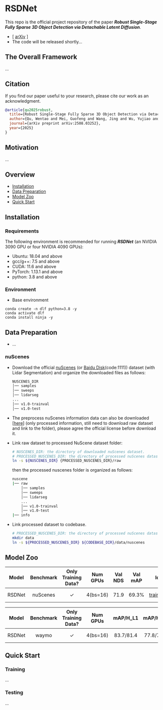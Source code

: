 # RSDNet

This repo is the official project repository of the paper **_Robust Single-Stage Fully Sparse 3D Object Detection via Detachable Latent Diffusion_**. 
 -  [ [arXiv](https://arxiv.org/pdf/2508.03252) ]
 -  The code will be released shortly...
## The Overall Framework 
...
## Citation
If you find our paper useful to your research, please cite our work as an acknowledgment.
```bib
@article{qu2025robust,
  title={Robust Single-Stage Fully Sparse 3D Object Detection via Detachable Latent Diffusion},
  author={Qu, Wentao and Mei, Guofeng and Wang, Jing and Wu, Yujiao and Huang, Xiaoshui and Xiao, Liang},
  journal={arXiv preprint arXiv:2508.03252},
  year={2025}
}
```

## Motivation
...


## Overview
- [Installation](#installation)
- [Data Preparation](#data-preparation)
- [Model Zoo](#model-zoo)
- [Quick Start](#quick-start)

## Installation

### Requirements
The following environment is recommended for running **_RSDNet_** (an NVIDIA 3090 GPU or four NVIDIA 4090 GPUs):
- Ubuntu: 18.04 and above
- gcc/g++: 7.5 and above
- CUDA: 11.6 and above
- PyTorch: 1.13.1 and above
- python: 3.8 and above

### Environment

- Base environment
```
conda create -n dlf python=3.8 -y
conda activate dlf
conda install ninja -y

```

## Data Preparation
- ...

### nuScenes
- Download the official [nuScenes](https://www.nuscenes.org/nuscenes#download) (or [Baidu Disk](https://pan.baidu.com/s/1Rsbi-Q_2EUm05lwQgn8T3Q?pwd=1111)(code:1111)) dataset (with Lidar Segmentation) and organize the downloaded files as follows:
  ```bash
  NUSCENES_DIR
  │── samples
  │── sweeps
  │── lidarseg
  ...
  │── v1.0-trainval 
  │── v1.0-test
  ```
- The preprocess nuScenes information data can also be downloaded [[here](https://huggingface.co/datasets/Pointcept/nuscenes-compressed)] (only processed information, still need to download raw dataset and link to the folder), please agree the official license before download it.

- Link raw dataset to processed NuScene dataset folder:
  ```bash
  # NUSCENES_DIR: the directory of downloaded nuScenes dataset.
  # PROCESSED_NUSCENES_DIR: the directory of processed nuScenes dataset (output dir).
  ln -s ${NUSCENES_DIR} {PROCESSED_NUSCENES_DIR}/raw
  ```
  then the processed nuscenes folder is organized as follows:
  ```bash
  nuscene
  |── raw
      │── samples
      │── sweeps
      │── lidarseg
      ...
      │── v1.0-trainval
      │── v1.0-test
  |── info
  ```

- Link processed dataset to codebase.
  ```bash
  # PROCESSED_NUSCENES_DIR: the directory of processed nuScenes dataset (output dir).
  mkdir data
  ln -s ${PROCESSED_NUSCENES_DIR} ${CODEBASE_DIR}/data/nuscenes
  ```

## Model Zoo
| Model | Benchmark | Only Training Data? | Num GPUs | Val NDS | Val mAP| log | checkpoint |
| :---: | :---: |:---------------:| :---: | :---: | :---: | :---: | :---: |
| RSDNet | nuScenes |     &check;     | 4(bs=16) | 71.9 | 69.3% | [train_log](https://github.com/QWTforGithub/RSDNet/blob/main/outputs/nuScenes/train.log) | [Link1](https://pan.baidu.com/s/18GjiZWCnJnBN9As-LOaExw?pwd=1111), [Link2](https://drive.google.com/drive/folders/1OpYCJhv0By0rroiNUNGtrlnuFUYRrqOe?usp=drive_link) |

| Model | Benchmark | Only Training Data? | Num GPUs | mAP/H_L1 | mAP/H_L2| log | checkpoint |
| :---: | :---: |:---------------:| :---: | :---: | :---: | :---: | :---: |
| RSDNet | waymo |     &check;     | 4(bs=16) | 83.7/81.4 | 77.8/75.6 | [train_log](https://github.com/QWTforGithub/RSDNet/blob/main/outputs/waymo/train.log) | [Link1]( https://pan.baidu.com/s/1DcFe17IqmNqendULO3t6QQ?pwd=1111), [Link2](https://drive.google.com/file/d/1wUw8ag831ggZRVUFPP44QXNZm_P7M7BL/view?usp=sharing) |

## Quick Start

### Training
...


### Testing
...
